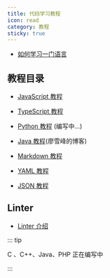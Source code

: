 ```yaml
---
title: 代码学习教程
icon: read
category: 教程
sticky: true
---
```


- [如何学习一门语言](learning.md)

## 教程目录

- [JavaScript 教程](js/readme.md)

- [TypeScript 教程](typescript/readme.md)

- [Python 教程](python/readme.md) (编写中...)

- [Java 教程](https://www.liaoxuefeng.com/wiki/1252599548343744)(廖雪峰的博客)

- [Markdown 教程](https://vuepress-theme.mrhope.site/basic/markdown/)

- [YAML 教程](yaml/readme.md)

- [JSON 教程](json/readme.md)

## Linter

- [Linter 介绍](linter/readme.md)

::: tip

C 、C++、Java、PHP 正在编写中

:::
